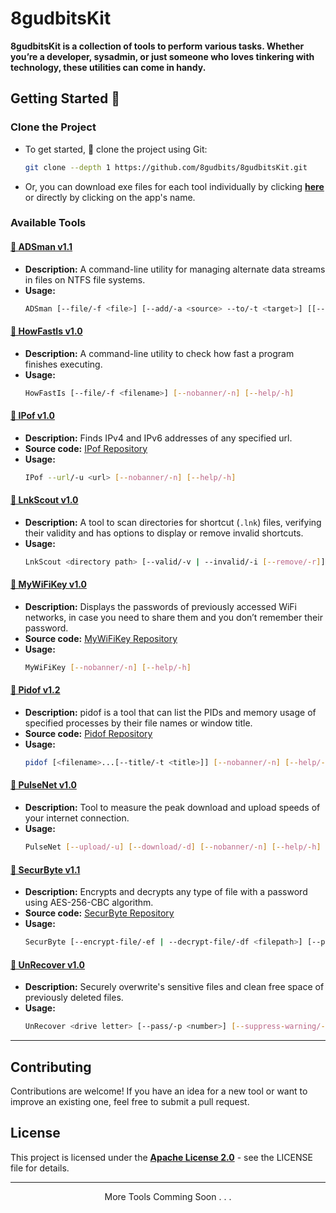 # 8gudbitsKit

**8gudbitsKit is a collection of tools to perform various tasks. Whether you’re a developer, sysadmin, or just someone who loves tinkering with technology, these utilities can come in handy.**

## Getting Started 🚀
### Clone the Project

- To get started, 🔗 clone the project using Git:</li>
  ```bash
  git clone --depth 1 https://github.com/8gudbits/8gudbitsKit.git
  ```
- Or, you can download exe files for each tool individually by clicking **[here](./bin)** or directly by clicking on the app's name.

### Available Tools

#### <a href="https://github.com/8gudbits/8gudbitsKit/raw/main/bin/ADSman.exe">💾 ADSman v1.1</a>

- **Description:** A command-line utility for managing alternate data streams in files on NTFS file systems.
- **Usage:**
  ```bash
  ADSman [--file/-f <file>] [--add/-a <source> --to/-t <target>] [[--remove/-rm | --extract/-e <adsName>] --from-file/-ff <filename>] [--nobanner/-n] [--help/-h]
  ```

#### <a href="https://github.com/8gudbits/8gudbitsKit/raw/main/bin/HowFastIs.exe">💾 HowFastIs v1.0</a>

- **Description:** A command-line utility to check how fast a program finishes executing.
- **Usage:**
  ```bash
  HowFastIs [--file/-f <filename>] [--nobanner/-n] [--help/-h]
  ```

#### <a href="https://github.com/8gudbits/8gudbitsKit/raw/main/bin/IPof.exe">💾 IPof v1.0</a>

- **Description:** Finds IPv4 and IPv6 addresses of any specified url.
- **Source code:** [IPof Repository](https://github.com/8gudbits/IPof)
- **Usage:**
  ```bash
  IPof --url/-u <url> [--nobanner/-n] [--help/-h]
  ```

#### <a href="https://github.com/8gudbits/8gudbitsKit/raw/main/bin/LnkScout.exe">💾 LnkScout v1.0 </a>

- **Description:** A tool to scan directories for shortcut (`.lnk`) files, verifying their validity and has options to display or remove invalid shortcuts.
- **Usage:**
  ```bash
  LnkScout <directory path> [--valid/-v | --invalid/-i [--remove/-r]] [--nobanner/-n] [--help/-h]
  ```

#### <a href="https://github.com/8gudbits/8gudbitsKit/raw/main/bin/MyWiFiKey.exe">💾 MyWiFiKey v1.0</a>

- **Description:** Displays the passwords of previously accessed WiFi networks, in case you need to share them and you don’t remember their password.
- **Source code:** [MyWiFiKey Repository](https://github.com/8gudbits/MyWiFiKey)
- **Usage:**
  ```bash
  MyWiFiKey [--nobanner/-n] [--help/-h]
  ```

#### <a href="https://github.com/8gudbits/8gudbitsKit/raw/main/bin/pidof.exe">💾 Pidof v1.2</a>

- **Description:** pidof is a tool that can list the PIDs and memory usage of specified processes by their file names or window title.
- **Source code:** [Pidof Repository](https://github.com/8gudbits/Pidof)
- **Usage:**
  ```bash
  pidof [<filename>...[--title/-t <title>]] [--nobanner/-n] [--help/-h]
  ```

#### <a href="https://github.com/8gudbits/8gudbitsKit/raw/main/bin/PulseNet.exe">💾 PulseNet v1.0</a>

- **Description:** Tool to measure the peak download and upload speeds of your internet connection.
- **Usage:**
  ```bash
  PulseNet [--upload/-u] [--download/-d] [--nobanner/-n] [--help/-h]
  ```

#### <a href="https://github.com/8gudbits/8gudbitsKit/raw/main/bin/SecurByte.exe">💾 SecurByte v1.1</a>

- **Description:** Encrypts and decrypts any type of file with a password using AES-256-CBC algorithm.
- **Source code:** [SecurByte Repository](https://github.com/8gudbits/SecurByte)
- **Usage:**
  ```bash
  SecurByte [--encrypt-file/-ef | --decrypt-file/-df <filepath>] [--passwd/-p <password>] [--nobanner/-n] [--help/-h]
  ```

#### <a href="https://github.com/8gudbits/8gudbitsKit/raw/main/bin/UnRecover.exe">💾 UnRecover v1.0</a>

- **Description:** Securely overwrite's sensitive files and clean free space of previously deleted files.
- **Usage:**
  ```bash
  UnRecover <drive letter> [--pass/-p <number>] [--suppress-warning/-s] [--nobanner] [--help/-h]
  ```

---

## Contributing

Contributions are welcome! If you have an idea for a new tool or want to improve an existing one, feel free to submit a pull request.

## License

This project is licensed under the **[Apache License 2.0](https://github.com/8gudbits/8gudbitsKit/blob/main/LICENSE)** - see the LICENSE file for details.

---

<p align="center">More Tools Comming Soon . . .</p>
